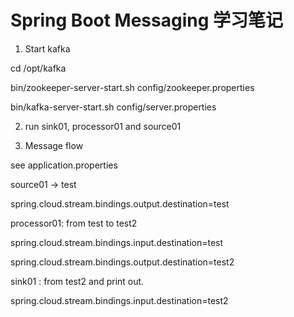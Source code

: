 Spring Boot Messaging 学习笔记
===

1. Start kafka

cd /opt/kafka

bin/zookeeper-server-start.sh config/zookeeper.properties

bin/kafka-server-start.sh config/server.properties


2. run sink01, processor01 and source01


3. Message flow


see application.properties 

source01 -> test

spring.cloud.stream.bindings.output.destination=test


processor01: from test to test2

spring.cloud.stream.bindings.input.destination=test

spring.cloud.stream.bindings.output.destination=test2



sink01 : from test2 and print out.

spring.cloud.stream.bindings.input.destination=test2